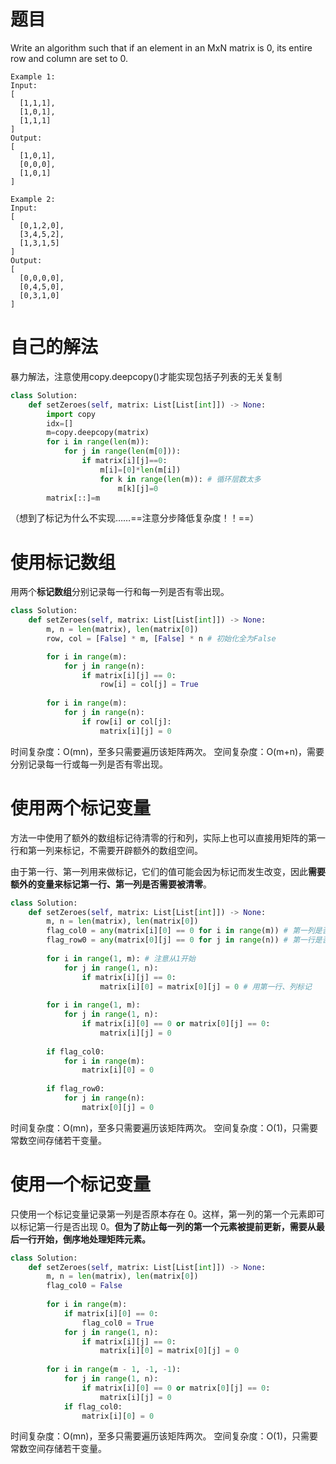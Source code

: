 # 题目
Write an algorithm such that if an element in an MxN matrix is 0, its entire row and column are set to 0.
```
Example 1:
Input: 
[
  [1,1,1],
  [1,0,1],
  [1,1,1]
]
Output: 
[
  [1,0,1],
  [0,0,0],
  [1,0,1]
]

Example 2:
Input: 
[
  [0,1,2,0],
  [3,4,5,2],
  [1,3,1,5]
]
Output: 
[
  [0,0,0,0],
  [0,4,5,0],
  [0,3,1,0]
]
```

# 自己的解法
暴力解法，注意使用copy.deepcopy()才能实现包括子列表的无关复制
```python
class Solution:
    def setZeroes(self, matrix: List[List[int]]) -> None:
        import copy
        idx=[]
        m=copy.deepcopy(matrix)
        for i in range(len(m)):
            for j in range(len(m[0])):
                if matrix[i][j]==0:
                    m[i]=[0]*len(m[i])
                    for k in range(len(m)): # 循环层数太多
                        m[k][j]=0
        matrix[::]=m

```
（想到了标记为什么不实现……==注意分步降低复杂度！！==）

# 使用标记数组
用两个**标记数组**分别记录每一行和每一列是否有零出现。
```python
class Solution:
    def setZeroes(self, matrix: List[List[int]]) -> None:
        m, n = len(matrix), len(matrix[0])
        row, col = [False] * m, [False] * n # 初始化全为False

        for i in range(m):
            for j in range(n):
                if matrix[i][j] == 0:
                    row[i] = col[j] = True
        
        for i in range(m):
            for j in range(n):
                if row[i] or col[j]:
                    matrix[i][j] = 0
```
时间复杂度：O(mn)，至多只需要遍历该矩阵两次。
空间复杂度：O(m+n)，需要分别记录每一行或每一列是否有零出现。

# 使用两个标记变量
方法一中使用了额外的数组标记待清零的行和列，实际上也可以直接用矩阵的第一行和第一列来标记，不需要开辟额外的数组空间。

由于第一行、第一列用来做标记，它们的值可能会因为标记而发生改变，因此**需要额外的变量来标记第一行、第一列是否需要被清零**。
```python
class Solution:
    def setZeroes(self, matrix: List[List[int]]) -> None:
        m, n = len(matrix), len(matrix[0])
        flag_col0 = any(matrix[i][0] == 0 for i in range(m)) # 第一列是否包含 0
        flag_row0 = any(matrix[0][j] == 0 for j in range(n)) # 第一行是否包含 0
        
        for i in range(1, m): # 注意从1开始
            for j in range(1, n):
                if matrix[i][j] == 0:
                    matrix[i][0] = matrix[0][j] = 0 # 用第一行、列标记
        
        for i in range(1, m):
            for j in range(1, n):
                if matrix[i][0] == 0 or matrix[0][j] == 0: 
                    matrix[i][j] = 0
        
        if flag_col0:
            for i in range(m):
                matrix[i][0] = 0
        
        if flag_row0:
            for j in range(n):
                matrix[0][j] = 0
```
时间复杂度：O(mn)，至多只需要遍历该矩阵两次。
空间复杂度：O(1)，只需要常数空间存储若干变量。

# 使用一个标记变量
只使用一个标记变量记录第一列是否原本存在 0。这样，第一列的第一个元素即可以标记第一行是否出现 0。**但为了防止每一列的第一个元素被提前更新，需要从最后一行开始，倒序地处理矩阵元素。**
```python
class Solution:
    def setZeroes(self, matrix: List[List[int]]) -> None:
        m, n = len(matrix), len(matrix[0])
        flag_col0 = False
        
        for i in range(m):
            if matrix[i][0] == 0:
                flag_col0 = True
            for j in range(1, n):
                if matrix[i][j] == 0:
                    matrix[i][0] = matrix[0][j] = 0
        
        for i in range(m - 1, -1, -1):
            for j in range(1, n):
                if matrix[i][0] == 0 or matrix[0][j] == 0:
                    matrix[i][j] = 0
            if flag_col0:
                matrix[i][0] = 0
```
时间复杂度：O(mn)，至多只需要遍历该矩阵两次。
空间复杂度：O(1)，只需要常数空间存储若干变量。